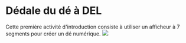 # Dédale du dé à DEL
Cette première activité d'introduction consiste à utiliser un afficheur à 7 segments pour créer un dé numérique.
![](démo.gif)
